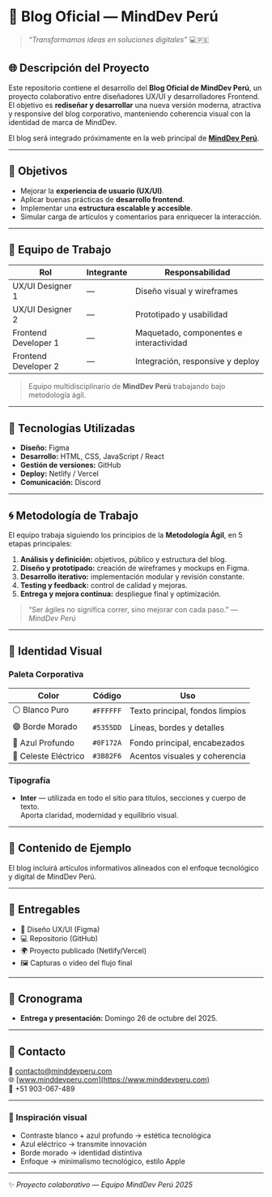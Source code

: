 # 🧠 Blog Oficial — MindDev Perú  

> *“Transformamos ideas en soluciones digitales”* 💻🇵🇪  

## 🌐 Descripción del Proyecto  
Este repositorio contiene el desarrollo del **Blog Oficial de MindDev Perú**, un proyecto colaborativo entre diseñadores UX/UI y desarrolladores Frontend.  
El objetivo es **rediseñar y desarrollar** una nueva versión moderna, atractiva y responsive del blog corporativo, manteniendo coherencia visual con la identidad de marca de MindDev.  

El blog será integrado próximamente en la web principal de **[MindDev Perú](https://www.minddevperu.com)**.  

---

## 🎯 Objetivos
- Mejorar la **experiencia de usuario (UX/UI)**.  
- Aplicar buenas prácticas de **desarrollo frontend**.  
- Implementar una **estructura escalable y accesible**.  
- Simular carga de artículos y comentarios para enriquecer la interacción.  

---

## 👥 Equipo de Trabajo

| Rol | Integrante | Responsabilidad |
|------|-------------|----------------|
| UX/UI Designer 1 | — | Diseño visual y wireframes |
| UX/UI Designer 2 | — | Prototipado y usabilidad |
| Frontend Developer 1 | — | Maquetado, componentes e interactividad |
| Frontend Developer 2 | — | Integración, responsive y deploy |

> Equipo multidisciplinario de **MindDev Perú** trabajando bajo metodología ágil.

---

## 🧩 Tecnologías Utilizadas

- **Diseño:** Figma  
- **Desarrollo:** HTML, CSS, JavaScript / React  
- **Gestión de versiones:** GitHub  
- **Deploy:** Netlify / Vercel  
- **Comunicación:** Discord  

---

## 🌀 Metodología de Trabajo

El equipo trabaja siguiendo los principios de la **Metodología Ágil**, en 5 etapas principales:

1. **Análisis y definición:** objetivos, público y estructura del blog.  
2. **Diseño y prototipado:** creación de wireframes y mockups en Figma.  
3. **Desarrollo iterativo:** implementación modular y revisión constante.  
4. **Testing y feedback:** control de calidad y mejoras.  
5. **Entrega y mejora continua:** despliegue final y optimización.  

> “Ser ágiles no significa correr, sino mejorar con cada paso.” — *MindDev Perú*

---

## 🎨 Identidad Visual

### Paleta Corporativa

| Color | Código | Uso |
|--------|--------|-----|
| ⚪ Blanco Puro | `#FFFFFF` | Texto principal, fondos limpios |
| 🟣 Borde Morado | `#5355DD` | Líneas, bordes y detalles |
| 🔵 Azul Profundo | `#0F172A` | Fondo principal, encabezados |
| 💠 Celeste Eléctrico | `#3B82F6` | Acentos visuales y coherencia |

### Tipografía

- **Inter** — utilizada en todo el sitio para títulos, secciones y cuerpo de texto.  
  Aporta claridad, modernidad y equilibrio visual.

---

## 📰 Contenido de Ejemplo

El blog incluirá artículos informativos alineados con el enfoque tecnológico y digital de MindDev Perú.

---

## 🚀 Entregables

- 🎨 Diseño UX/UI (Figma)  
- 💻 Repositorio (GitHub)  
- 🌍 Proyecto publicado (Netlify/Vercel)  
- 🖼️ Capturas o video del flujo final  

---


## 📅 Cronograma

- **Entrega y presentación:** Domingo 26 de octubre del 2025.  

---

## 💬 Contacto

📧 contacto@minddevperu.com  
🌐 [www.minddevperu.com](https://www.minddevperu.com)  
📱 +51 903-067-489  

---

### 🧭 Inspiración visual
- Contraste blanco + azul profundo → estética tecnológica  
- Azul eléctrico → transmite innovación  
- Borde morado → identidad distintiva  
- Enfoque → minimalismo tecnológico, estilo Apple  

---

✨ *Proyecto colaborativo — Equipo MindDev Perú 2025*  
